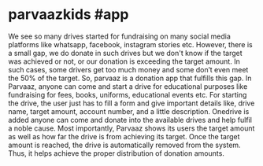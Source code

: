 # parvaazkids #app
We see so many drives started for fundraising on many social media platforms like whatsapp, facebook, instagram stories etc. However, there is a small gap, we do donate in such drives but we don't know if the target was achieved or not, or our donation is exceeding the target amount. In such cases, some drivers get too much money and some don’t even meet the 50% of the target. So, parvaaz is a donation app that fulfills this gap. In Parvaaz, anyone can come and start a drive for educational purposes like fundraising for fees, books, uniforms, educational events etc. For starting the drive, the user just has to fill a form and give important details like, drive name, target amount, account number, and a little description. Onedrive is added anyone can come and donate into the available drives and help fulfil a noble cause. Most importantly, Parvaaz shows its users the target amount as well as how far the drive is from achieving its target. Once the target amount is reached, the drive is automatically removed from the system. Thus, it helps achieve the proper distribution of donation amounts.
